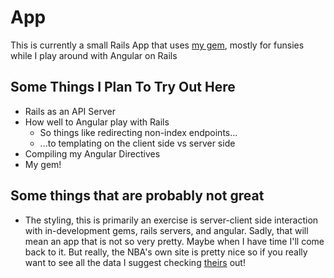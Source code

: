 # App

This is currently a small Rails App that uses [my gem](https://rubygems.org/gems/nba_api_wrapper), mostly for funsies while I play around with Angular on Rails

## Some Things I Plan To Try Out Here

* Rails as an API Server
* How well to Angular play with Rails
  * So things like redirecting non-index endpoints...
  * ...to templating on the client side vs server side
* Compiling my Angular Directives
* My gem!

## Some things that are probably not great

* The styling, this is primarily an exercise is server-client side interaction with in-development gems, rails servers, and angular. Sadly, that will mean an app that is not so very pretty. Maybe when I have time I'll come back to it. But really, the NBA's own site is pretty nice so if you really want to see all the data I suggest checking [theirs](http://stats.nba.com/) out!
